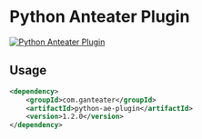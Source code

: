# Python Anteater Plugin

[![Python Anteater Plugin](https://img.shields.io/maven-central/v/com.ganteater/python-ae-plugin.svg)](https://central.sonatype.com/artifact/com.ganteater/python-ae-plugin)

## Usage

```xml
<dependency>
    <groupId>com.ganteater</groupId>
    <artifactId>python-ae-plugin</artifactId>
    <version>1.2.0</version>
</dependency>
```

